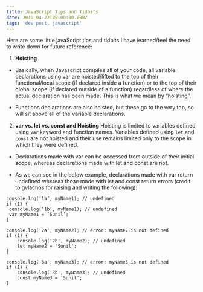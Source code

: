 ```yaml
---
title: JavaScript Tips and Tidbits
date: 2019-04-22T00:00:00.000Z
tags: 'dev post, javascript'
---
```


Here are some little javaScript tips and tidbits I have learned/feel the need to write down for future reference:

1. **Hoisting**
* 	Basically, when Javascript compiles all of your code, all variable declarations using var are hoisted/lifted to the top of their functional/local scope (if declared inside a function) or to the top of their global scope (if declared outside of a function) regardless of where the actual declaration has been made. This is what we mean by “hoisting”.

* Functions declarations are also hoisted, but these go to the very top, so will sit above all of the variable declarations.

2. **var vs. let vs. const and Hoisting** Hoisting is limited to variables defined using `var` keyword and function names. Variables defined using `let` and `const` are not hoisted and their use remains limited only to the scope in which they were defined.
	
* Declarations made with var can be accessed from outside of their initial scope, whereas declarations made with let and const are not.

* As we can see in the below example, declarations made with var return undefined whereas those made with let and const return errors (credit to gvlachos for raising and writing the following):

```
console.log(‘1a’, myName1); // undefined
if (1) {
 console.log(‘1b’, myName1); // undefined
 var myName1 = ‘Sunil’;
}

console.log('2a', myName2); // error: myName2 is not defined
if (1) {
    console.log('2b', myName2); // undefined
    let myName2 = 'Sunil';
}

console.log('3a', myName3); // error: myName3 is not defined
if (1) {
    console.log('3b', myName3); // undefined
    const myName3 = 'Sunil';
}
```
